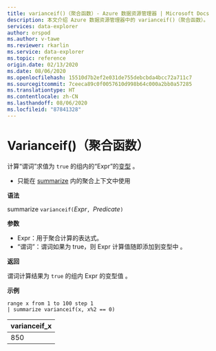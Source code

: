 ```yaml
---
title: varianceif()（聚合函数）- Azure 数据资源管理器 | Microsoft Docs
description: 本文介绍 Azure 数据资源管理器中的 varianceif()（聚合函数）。
services: data-explorer
author: orspod
ms.author: v-tawe
ms.reviewer: rkarlin
ms.service: data-explorer
ms.topic: reference
origin.date: 02/13/2020
ms.date: 08/06/2020
ms.openlocfilehash: 15510d7b2ef2e031de755debcbda4bcc72a711c7
ms.sourcegitcommit: 7ceeca89c0f0057610d998b64c000a2bb0a57285
ms.translationtype: HT
ms.contentlocale: zh-CN
ms.lasthandoff: 08/06/2020
ms.locfileid: "87841328"
---
```

# <a name="varianceif-aggregation-function"></a>Varianceif()（聚合函数）

计算“谓词”求值为 `true` 的组内的“Expr”的[变型](variance-aggfunction.md) 。

* 只能在 [summarize](summarizeoperator.md) 内的聚合上下文中使用

**语法**

summarize `varianceif(`*Expr*`, `*Predicate*`)`

**参数**

* Expr：用于聚合计算的表达式。 
* “谓词”：谓词如果为 true，则 Expr 计算值随即添加到变型中 。

**返回**

谓词计算结果为 `true` 的组内 Expr 的变型值 。
 
**示例**

```kusto
range x from 1 to 100 step 1
| summarize varianceif(x, x%2 == 0)

```

|varianceif_x|
|---|
|850|